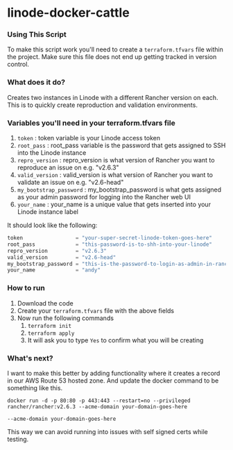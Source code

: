 # linode-docker-cattle

### Using This Script

To make this script work you'll need to create a `terraform.tfvars` file within the project. Make sure this file does not end up getting tracked in version control.

### What does it do?

Creates two instances in Linode with a different Rancher version on each. This is to quickly create reproduction and validation environments.

### Variables you'll need in your terraform.tfvars file

1. `token` : token variable is your Linode access token
2. `root_pass` : root_pass variable is the password that gets assigned to SSH into the Linode instance
3. `repro_version` : repro_version is what version of Rancher you want to reproduce an issue on e.g. "v2.6.3"    
4. `valid_version` : valid_version is what version of Rancher you want to validate an issue on e.g. "v2.6-head" 
5. `my_bootstrap_password` : my_bootstrap_password is what gets assigned as your admin password for logging into the Rancher web UI
6. `your_name` : your_name is a unique value that gets inserted into your Linode instance label

It should look like the following:

```tf
token                 = "your-super-secret-linode-token-goes-here"
root_pass             = "this-password-is-to-shh-into-your-linode"
repro_version         = "v2.6.3"
valid_version         = "v2.6-head"
my_bootstrap_password = "this-is-the-password-to-login-as-admin-in-rancher-ui"
your_name             = "andy"
```

### How to run 

1. Download the code
2. Create your `terraform.tfvars` file with the above fields
3. Now run the following commands
    1. `terraform init`
    2. `terraform apply`
    3. It will ask you to type `Yes` to confirm what you will be creating

### What's next?

I want to make this better by adding functionality where it creates a record in our AWS Route 53 hosted zone. And update the docker command to be something like this.

```shell
docker run -d -p 80:80 -p 443:443 --restart=no --privileged rancher/rancher:v2.6.3 --acme-domain your-domain-goes-here
```

`--acme-domain your-domain-goes-here`

This way we can avoid running into issues with self signed certs while testing.